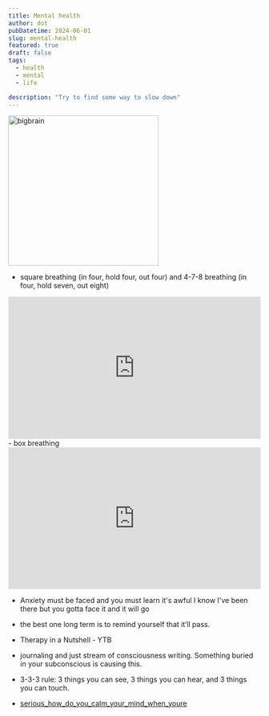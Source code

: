 ```yaml
---
title: Mental health
author: dot
pubDatetime: 2024-06-01
slug: mental-health
featured: true
draft: false
tags:
  - health
  - mental
  - life

description: "Try to find some way to slow down"
---
```


<img src="https://cdn.jsdelivr.net/gh/h3x311/upic@main/LC3/2024/mUki5Ctest.png" alt="bigbrain" width="300"/>

- square breathing (in four, hold four, out four) and 4-7-8 breathing (in four, hold seven, out eight)
<div style="position:relative; padding-bottom:56.25%; height:0; overflow:hidden;">
    <iframe src="https://www.youtube.com/embed/QHXja7FUPJc" style="position:absolute; top:0; left:0; width:100%; height:100%;" frameborder="0" allow="accelerometer; autoplay; clipboard-write; encrypted-media; gyroscope; picture-in-picture" allowfullscreen></iframe>
</div>
- box breathing
<div style="position:relative; padding-bottom:56.25%; height:0; overflow:hidden;">
    <iframe src="https://www.youtube.com/embed/FJJazKtH_9I" style="position:absolute; top:0; left:0; width:100%; height:100%;" frameborder="0" allow="accelerometer; autoplay; clipboard-write; encrypted-media; gyroscope; picture-in-picture" allowfullscreen></iframe>
</div>

- Anxiety must be faced and you must learn it's awful I know I've been there but you gotta face it and it will go

- the best one long term is to remind yourself that it’ll pass.

- Therapy in a Nutshell - YTB

- journaling and just stream of consciousness writing. Something buried in your subconscious is causing this.

- 3-3-3 rule: 3 things you can see, 3 things you can hear, and 3 things you can touch.

- [serious_how_do_you_calm_your_mind_when_youre](https://www.reddit.com/r/AskReddit/comments/12gsalz/serious_how_do_you_calm_your_mind_when_youre/)
